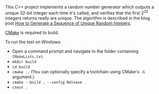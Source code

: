This C++ project implements a random number generator which outputs a unique 32-bit integer each time it's called, and verifies that the first 2<sup>32</sup> integers returns really are unique. The algorithm is described in the blog post [How to Generate a Sequence of Unique Random Integers](http://preshing.com/20121224/how-to-generate-a-sequence-of-unique-random-integers).

[CMake](http://www.cmake.org/) is required to build.

To run the test on Windows:

* Open a command prompt and navigate to the folder containing `CMakeLists.txt`.
* `mkdir build`
* `cd build`
* `cmake ..` (You can optionally specify a toolchain using CMake's `-G` argument.)
* `cmake --build . --config Release`
* `ctest .`
